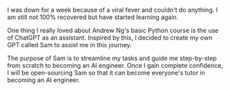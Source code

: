 I was down for a week because of a viral fever and couldn't do anything. I am still not 100% recovered but have started learning again.

One thing I really loved about Andrew Ng's basic Python course is the use of ChatGPT as an assistant. Inspired by this, I decided to create my own GPT called Sam to assist me in this journey.

The purpose of Sam is to streamline my tasks and guide me step-by-step from scratch to becoming an AI engineer. Once I gain complete confidence, I will be open-sourcing Sam so that it can become everyone's tutor in becoming an AI engineer.


